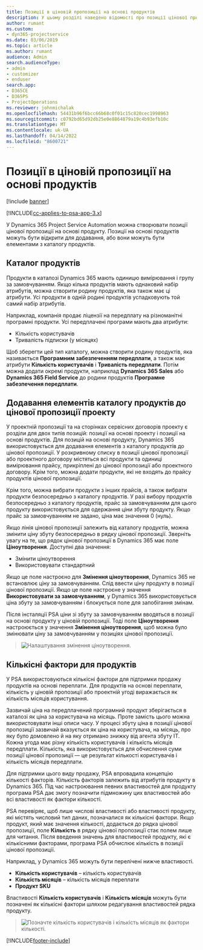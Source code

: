 ```yaml
---
title: Позиції в ціновій пропозиції на основі продуктів
description: У цьому розділі наведено відомості про позиції цінової пропозиції на основі продукту.
author: rumant
ms.custom:
- dyn365-projectservice
ms.date: 03/06/2019
ms.topic: article
ms.author: rumant
audience: Admin
search.audienceType:
- admin
- customizer
- enduser
search.app:
- D365CE
- D365PS
- ProjectOperations
ms.reviewer: johnmichalak
ms.openlocfilehash: 54431b96f6bcc66b68c0f01c15c820cec1998963
ms.sourcegitcommit: c0792bd65d92db25e0e8864879a19c4b93efb10c
ms.translationtype: MT
ms.contentlocale: uk-UA
ms.lasthandoff: 04/14/2022
ms.locfileid: "8600721"
---
```

# <a name="product-based-quote-lines"></a>Позиції в ціновій пропозиції на основі продуктів

[!include [banner](../includes/psa-now-project-operations.md)]

[!INCLUDE[cc-applies-to-psa-app-3.x](../includes/cc-applies-to-psa-app-3x.md)]


У Dynamics 365 Project Service Automation можна створювати позиції цінової пропозиції на основі продукту. Позиції на основі продуктів можуть бути відкрити для додавання, або вони можуть бути елементами з каталогу продуктів.

## <a name="product-catalog"></a>Каталог продуктів

Продукти в каталозі Dynamics 365 мають одиницю вимірювання і групу за замовчуванням. Якщо кілька продуктів мають однаковий набір атрибутів, можна створити родину продуктів, яка також має ці атрибути. Усі продукти в одній родині продуктів успадковують той самий набір атрибутів.

Наприклад, компанія продає ліцензії на передплату на різноманітні програмні продукти. Усі передплачені програми мають два атрибути:

- Кількість користувачів 
- Тривалість підписки (у місяцях)

Щоб зберегти цей тип каталогу, можна створити родину продуктів, яка називається **Програмним забезпеченням передплати**, а також має атрибути **Кількість користувачів** і **Тривалість передплати**. Потім можна додати окремі продукти, наприклад **Dynamics 365 Sales** або **Dynamics 365 Field Service** до родини продуктів **Програмне забезпечення передплати**.

## <a name="adding-product-catalog-items-to-a-project-quote"></a>Додавання елементів каталогу продуктів до цінової пропозиції проекту

У проектній пропозиції та на сторінках сервісних договорів проекту є розділи для двох типів позицій: позиції на основі проекту і позиції на основі продуктів. Для позицій на основі продукту, Dynamics 365 використовується для додавання елементів з каталогу продуктів до цінової пропозиції. У розкривному списку в позиції цінової пропозиції або проектного договору містяться всі продукти та одиниці вимірювання прайсу, прикріплені до цінової пропозиції або проектного договору. Крім того, можна додати продукти, які не входять до прайсу продуктів цінової пропозиції.

Крім того, можна вибрати продукти з інших прайсів, а також вибрати продукти безпосередньо з каталогу продуктів. У разі вибору продуктів безпосередньо з каталогу продуктів, прайс за замовчуванням для цього продукту використовується для одержання ціни збуту продукту. Якщо прайс за замовчуванням не задано, ціна має значення 0 (нуль).

Якщо лінія цінової пропозиції залежить від каталогу продуктів, можна змінити ціну збуту безпосередньо в рядку цінової пропозиції. Зверніть увагу на те, що рядок цінової пропозиції в Dynamics 365 має поле **Ціноутворення**. Доступні два значення:

- Змінити ціноутворення  
- Використовувати стандартний

Якщо це поле настроєно для **Змінення ціноутворення**, Dynamics 365 не встановлює ціну за замовчуванням. Слід ввести ціну продукту в позиції цінової пропозиції. Якщо це поле настроєне у значення **Використовувати за замовчуванням**, у Dynamics 365 використовується ціна збуту за замовчуванням і блокується поле для запобігання змінам.

Після інсталяції PSA ціни зі збуту за замовчуванням вводяться в позиції на основі продукту у ціновій пропозиції. Тоді поле **Ціноутворення** настроюється у значення **Змінення ціноутворення**, щоб можна було змінювати ціну за замовчуванням у позиціях цінової пропозиції.

> ![Налаштування змінення ціноутворення.](media/basic-guide-10.png)
 
## <a name="quantity-factors-for-products"></a>Кількісні фактори для продуктів

У PSA використовуються кількісні фактори для підтримки продажу продуктів на основі переплати. Для продуктів на основі переплати, кількість у ціновій пропозиції або проектній угоді виражається як кількість місяців користування.

Зазвичай ціна на передплачений програмний продукт зберігається в каталозі як ціна за користувача на місяць. Проте замість цього можна використовувати інші описи часу. У процесі збуту ціна в позиції цінової пропозиції зазвичай вказується як ціна на користувача, на місяць, про яку було домовлено й на яку отримано знижку від агента збуту ІТ. Кожна угода має різну кількість користувачів і кількість місяців передплати. Кількість, яка використовується для обчислення суми позиції цінової пропозиції — це результат кількості користувачів і кількість місяців передплати.

Для підтримки цього виду продажу, PSA впровадила концепцію кількості факторів. Кількість факторів залежить від атрибутів продукту в Dynamics 365. Під час настроювання певних властивостей для продукту програма PSA дає змогу позначити підмножину цих властивостей або всі властивості як фактори кількості.

PSA перевіряє, щоб лише числові властивості або властивості продукту, які містять числовий тип даних, позначалися як кількісні фактори. Якщо продукт, який має значення кількості, додається до рядка цінової пропозиції, поле **Кількість** в рядку цінової пропозиції стає полем лише для читання. Після введення значень для властивостей продукту, які є кількісними факторами, програма PSA обчислює кількість в позиції цінової пропозиції.

Наприклад, у Dynamics 365 можуть бути перелічені нижче властивості. 

- **Кількість користувачів** – кількість користувачів 
- **Кількість місяців** – кількість місяців переплати
- **Продукт SKU** 

Властивості **Кількість користувачів** і **Кількість місяців** можуть бути позначені як кількісні фактори шляхом редагування властивостей рядка продукту. 

> ![Позначте кількість користувачів і кількість місяців як фактори кількості.](media/basic-guide-11.png)
 


[!INCLUDE[footer-include](../includes/footer-banner.md)]
